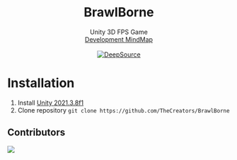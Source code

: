 <div align="center">
  <h1>BrawlBorne</h1>
  Unity 3D FPS Game
  <br>
  <a href="https://miro.com/app/board/uXjVPC6Tqtw=/?share_link_id=168174453400">Development MindMap</a>
  <br>
  <br>
  <a href="https://deepsource.io/gh/TheCreators/BrawlBorne/?ref=repository-badge}" target="_blank"><img alt="DeepSource" title="DeepSource" src="https://deepsource.io/gh/TheCreators/BrawlBorne.svg/?label=active+issues&show_trend=true&token=Xy-UnUKY4VBrU_7c5GQpuu39"/></a>
</div>

# Installation

1. Install [Unity 2021.3.8f1](https://unity.com/releases/editor/whats-new/2021.3.8)
2. Clone repository `git clone https://github.com/TheCreators/BrawlBorne`


## Contributors

<a href="https://github.com/TheCreators/BrawlBorne/graphs/contributors">
  <img src="https://contrib.rocks/image?repo=TheCreators/BrawlBorne"/>
</a>

